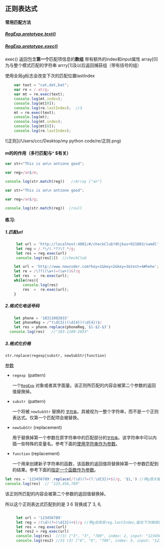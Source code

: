 

## 正则表达式

#### 常用匹配方法

##### [RegExp.prototype.test()](https://developer.mozilla.org/en-US/docs/Web/JavaScript/Reference/Global_Objects/RegExp/test)

##### [RegExp.prototype.exec()](https://developer.mozilla.org/en-US/docs/Web/JavaScript/Reference/Global_Objects/RegExp/exec)

exec()  返回包含**第一个**匹配项信息的**数组**
带有额外的index和input属性
array[0]为与整个模式匹配的字符串
arrry[1]及以后返回捕获组（带有括号的组）

使用全局g标志会改变下次的匹配位置lastIndex

```javascript
	var text = "cat,dat,bat";
	var	re = /.at/g;
	var mt = re.exec(text);
	console.log(mt.index);
	console.log(mt[0]);
	console.log(re.lastIndex);  //3
	mt = re.exec(text);
	console.log(mt);
	console.log(mt.index);
	console.log(mt[0]);
	console.log(re.lastIndex); 
```



![正则](/Users/ccc/Desktop/my python code/re/正则.png)



#### m的的作用（多行匹配与^ $有关）

```javascript
var str="This is an\n antzone good"; 

var reg=/an$/m;

console.log(str.match(reg))   //Array ["an"]
```

```javascript
var str="This is an\n antzone good"; 

var reg=/an$/g;

console.log(str.match(reg))  //null
```

#### 练习:

##### 1.匹配url

```js
     let url = 'http://localhost:4001/#/checkClub?dhjkas+921803/samdl'
     let reg = /.*\/(.*?)\?.*/g;
     let res = reg.exec(url)
     console.log(res[1])  //checkClub
```

```js
    let url = 'http://www.nowcoder.com?key=1&key=2&key=3&test=4#hehe';
    let re = /\??((\w+)=(\w+))&?/g
    let res  =  re.exec(url);
    while(res){
        console.log(res)
        res  =  re.exec(url);
    }
```

##### 2.格式化电话号码

```js
	let phone = '18311092033'
	let phoneReg = /^(\d{3})(\d{4})(\d{4})$/
	let res = phone.replace(phoneReg,`$1-$2-$3`)
  console.log(res)   //"183-1109-2033"
```

##### 3.格式化价格



```
str.replace(regexp|substr, newSubStr|function)
```

[参数](https://developer.mozilla.org/zh-CN/docs/Web/JavaScript/Reference/Global_Objects/String/replace#参数)

- `regexp `(pattern)

  一个[`RegExp`](https://developer.mozilla.org/zh-CN/docs/Web/JavaScript/Reference/RegExp) 对象或者其字面量。该正则所匹配的内容会被第二个参数的返回值替换掉。

- `substr `(pattern)

  一个将被 `newSubStr` 替换的 [`字符串`](https://developer.mozilla.org/zh-CN/docs/Web/JavaScript/Reference/String)。其被视为一整个字符串，而不是一个正则表达式。仅第一个匹配项会被替换。

- `newSubStr` (replacement)

  用于替换掉第一个参数在原字符串中的匹配部分的[`字符串`](https://developer.mozilla.org/zh-CN/docs/Web/JavaScript/Reference/String)。该字符串中可以内插一些特殊的变量名。参考下面的[使用字符串作为参数](https://developer.mozilla.org/zh-CN/docs/Web/JavaScript/Reference/Global_Objects/String/replace#使用字符串作为参数)。

- `function` (replacement)

  一个用来创建新子字符串的函数，该函数的返回值将替换掉第一个参数匹配到的结果。参考下面的[指定一个函数作为参数](https://developer.mozilla.org/zh-CN/docs/Web/JavaScript/Reference/Global_Objects/String/replace#指定一个函数作为参数)。
  
  

```js
let res = '123456789'.replace(/(\d)(?=(?:\d{3})+$)/g, '$1,') //带g很关键 +匹配至少一次 必须最后离结束要有三个数字才能匹配
console.log(res)  // "123,456,789"
```

该正则所匹配的内容会被第二个参数的返回值替换掉。

所以这个正则表达式匹配到的是 3 6 背换成了 3,  6,

```js

     let url = '123456789'
     let reg = /(\d)(?=(\d{3})+$)/g //带g会改变reg.lastIndex,能在下次继续匹配
     let res = reg.exec(url)
     let res2 = reg.exec(url)
     console.log(res)  //(3) ["3", "3", "789", index: 2, input: "123456789", groups: undefined]
     console.log(res2) //33 (3) ["6", "6", "789", index: 5, input: "123456789", groups: undefined]
```


